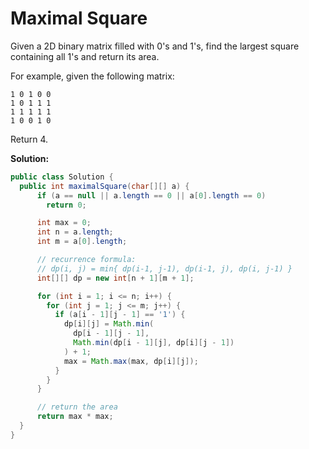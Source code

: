 # Maximal Square

Given a 2D binary matrix filled with 0's and 1's, find the largest square containing all 1's and return its area.

For example, given the following matrix:
```
1 0 1 0 0
1 0 1 1 1
1 1 1 1 1
1 0 0 1 0
```
Return 4.

**Solution:**
```java
public class Solution {
  public int maximalSquare(char[][] a) {
      if (a == null || a.length == 0 || a[0].length == 0)
        return 0;

      int max = 0;
      int n = a.length;
      int m = a[0].length;

      // recurrence formula:
      // dp(i, j) = min{ dp(i-1, j-1), dp(i-1, j), dp(i, j-1) }
      int[][] dp = new int[n + 1][m + 1];

      for (int i = 1; i <= n; i++) {
        for (int j = 1; j <= m; j++) {
          if (a[i - 1][j - 1] == '1') {
            dp[i][j] = Math.min(
              dp[i - 1][j - 1], 
              Math.min(dp[i - 1][j], dp[i][j - 1])
            ) + 1;
            max = Math.max(max, dp[i][j]);
          }
        }
      }

      // return the area
      return max * max;
  }
}
```